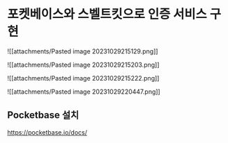 # 포켓베이스와 스벨트킷으로 인증 서비스 구현

![[attachments/Pasted image 20231029215129.png]]

![[attachments/Pasted image 20231029215203.png]]

![[attachments/Pasted image 20231029215222.png]]

![[attachments/Pasted image 20231029220447.png]]

## Pocketbase 설치
https://pocketbase.io/docs/

